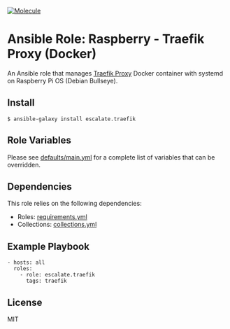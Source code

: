 [![Molecule](https://github.com/escalate/ansible-raspberry-traefik-docker/actions/workflows/molecule.yml/badge.svg?branch=master&event=push)](https://github.com/escalate/ansible-raspberry-traefik-docker/actions/workflows/molecule.yml)

# Ansible Role: Raspberry - Traefik Proxy (Docker)

An Ansible role that manages [Traefik Proxy](https://traefik.io/traefik/) Docker container with systemd on Raspberry Pi OS (Debian Bullseye).

## Install

```
$ ansible-galaxy install escalate.traefik
```

## Role Variables

Please see [defaults/main.yml](https://github.com/escalate/ansible-raspberry-traefik-docker/blob/master/defaults/main.yml) for a complete list of variables that can be overridden.

## Dependencies

This role relies on the following dependencies:

* Roles: [requirements.yml](https://github.com/escalate/ansible-raspberry-traefik-docker/blob/master/requirements.yml)
* Collections: [collections.yml](https://github.com/escalate/ansible-raspberry-traefik-docker/blob/master/collections.yml)

## Example Playbook

```
- hosts: all
  roles:
    - role: escalate.traefik
      tags: traefik
```

## License

MIT
